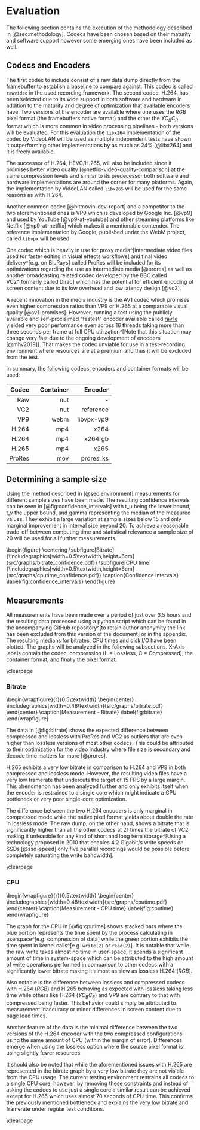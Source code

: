 # Evaluation

<!-- Glossary for framebuffer -->

The following section contains the execution of the methodology described in [@sec:methodology]. Codecs have been chosen based on their maturity and software support however some emerging ones have been included as well.

## Codecs and Encoders

The first codec to include consist of a raw data dump directly from the framebuffer to establish a baseline to compare against. This codec is called `rawvideo` in the used recording framework.
The second codec, H.264, has been selected due to its wide support in both software and hardware in addition to the maturity and degree of optimization that available encoders have. Two versions of the encoder are available where one uses the $RGB$ pixel format (the framebuffers native format) and the other the $YC_BC_R$ format which is more common in video processing pipelines - both versions will be evaluated. For this evaluation the `libx264` implementation of the codec by VideoLAN will be used as multiple independent tests have shown it outperforming other implementations by as much as 24% [@libx264] and it is freely available.

The successor of H.264, HEVC/H.265, will also be included since it promises better video quality [@netflix-video-quality-comparison] at the same compression levels and similar to its predecessor both software and hardware implementations are around the corner for many platforms. Again, the implementation by VideoLAN called `libx265` will be used for the same reasons as with H.264.

Another common codec [@bitmovin-dev-report] and a competitor to the two aforementioned ones is VP9 which is developed by Google Inc. [@vp9] and used by YouTube [@vp9-at-youtube] and other streaming platforms like Netflix [@vp9-at-netflix] which makes it a mentionable contender. The reference implementation by Google, published under the WebM project, called `libvpx` will be used.

One codec which is heavily in use for proxy media^[intermediate video files used for faster editing in visual effects workflows] and final video delivery^[e.g. on BluRays] called ProRes will be included for its optimizations regarding the use as intermediate media [@prores] as well as another broadcasting related codec developed by the BBC called VC2^[formerly called Dirac] which has the potential for efficient encoding of screen content due to its low overhead and low latency design [@vc2].

A recent innovation in the media industry is the AV1 codec which promises even higher compression ratios than VP9 or H.265 at a comparable visual quality [@av1-promises]. However, running a test using the publicly available and self-proclaimed "fastest" encoder available called [rav1e](https://github.com/xiph/rav1e) yielded very poor performance even across 16 threads taking more than three seconds per frame at full CPU utilization^[Note that this situation may change very fast due to the ongoing development of encoders [@mhv2019]]. That makes the codec unviable for use in a test-recording environment where resources are at a premium and thus it will be excluded from the test.

In summary, the following codecs, encoders and container formats will be used:

<!-- Maybe add sources for mov, mp4 and webm containers -->

|                 Codec | &nbsp;&nbsp;&nbsp;Container | &nbsp;&nbsp;&nbsp;&nbsp;&nbsp;&nbsp;Encoder |
|----------------------:|----------------------------:|--------------------------------------------:|
| &nbsp;&nbsp;&nbsp;Raw |                         nut |                                           - |
|                   VC2 |                         nut |                                   reference |
|                   VP9 |                        webm |                                  libvpx-vp9 |
|                 H.264 |                         mp4 |                                        x264 |
|                 H.264 |                         mp4 |                                     x264rgb |
|                 H.265 |                         mp4 |                                        x265 |
|                ProRes |                         mov |                                   prores_ks |

## Determining a sample size

Using the method described in [@sec:environment] measurements for different sample sizes have been made. The resulting confidence intervals can be seen in [@fig:confidence_intervals] with t_u being the lower bound, t_v the upper bound, and gamma representing the median of the measured values. They exhibit a large variation at sample sizes below 15 and only marginal improvement in interval size beyond 20. To achieve a reasonable trade-off between computing time and statistical relevance a sample size of 20 will be used for all further measurements.

\begin{figure}
\centering
\subfigure[Bitrate]{\includegraphics[width=0.5\textwidth,height=6cm]{src/graphs/bitrate_confidence.pdf}}
\subfigure[CPU time]{\includegraphics[width=0.5\textwidth,height=6cm]{src/graphs/cputime_confidence.pdf}}
\caption{Confidence intervals}
\label{fig:confidence_intervals}
\end{figure}

## Measurements

All measurements have been made over a period of just over 3,5 hours and the resulting data processed using a python script which can be found in the accompanying GitHub repository^[to retain author anonymity the link has been excluded from this version of the document] or in the appendix. The resulting medians for bitrates, CPU times and disk I/O have been plotted. The graphs will be analyzed in the following subsections. X-Axis labels contain the codec, compression (L = Lossless, C = Compressed), the container format, and finally the pixel format.

\clearpage

### Bitrate

\begin{wrapfigure}{r}{0.5\textwidth}
  \begin{center}
    \includegraphics[width=0.48\textwidth]{src/graphs/bitrate.pdf}
  \end{center}
  \caption{Measurement - Bitrate}
  \label{fig:bitrate}
\end{wrapfigure}

The data in [@fig:bitrate] shows the expected difference between compressed and lossless with ProRes and VC2 as outliers that are even higher than lossless versions of most other codecs. This could be attributed to their optimization for the video industry where file size is secondary and decode time matters far more [@prores].

H.265 exhibits a very low bitrate in comparison to H.264 and VP9 in both compressed and lossless mode. However, the resulting video files have a very low framerate that undercuts the target of 15 FPS by a large margin. This phenomenon has been analyzed further and only exhibits itself when the encoder is restrained to a single core which might indicate a CPU bottleneck or very poor single-core optimization.

The difference between the two H.264 encoders is only marginal in compressed mode while the native pixel format yields about double the rate in lossless mode. The raw dump, on the other hand, shows a bitrate that is significantly higher than all the other codecs at 21 times the bitrate of VC2 making it unfeasible for any kind of short and long term storage^[Using a technology proposed in 2010 that enables 4.2 Gigabit/s write speeds on SSDs [@ssd-speed] only five parallel recordings would be possible before completely saturating the write bandwidth].

\clearpage

### CPU

\begin{wrapfigure}{r}{0.5\textwidth}
  \begin{center}
    \includegraphics[width=0.48\textwidth]{src/graphs/cputime.pdf}
  \end{center}
  \caption{Measurement - CPU time}
  \label{fig:cputime}
\end{wrapfigure}

The graph for the CPU in [@fig:cputime] shows stacked bars where the blue portion represents the time spent by the process calculating in userspace^[e.g. compression of data] while the green portion exhibits the time spent in kernel calls^[e.g. `write(2)` or `read(2)`]. It is notable that while the raw write takes almost no time in user-space, it spends a significant amount of time in system-space which can be attributed to the high amount of write operations performed in comparison to other codecs with a significantly lower bitrate making it almost as slow as lossless H.264 ($RGB$).

Also notable is the difference between lossless and compressed codecs with H.264 ($RGB$) and H.265 behaving as expected with lossless taking less time while others like H.264 ($YC_BC_R$) and VP9 are contrary to that with compressed being faster. This behavior could simply be attributed to measurement inaccuracy or minor differences in screen content due to page load times.

Another feature of the data is the minimal difference between the two versions of the H.264 encoder with the two compressed configurations using the same amount of CPU (within the margin of error). Differences emerge when using the lossless option where the source pixel format is using slightly fewer resources.

It should also be noted that while the aforementioned issues with H.265 are represented in the bitrate graph by a very low bitrate they are not visible from the CPU usage. The current testing environment restrains all codecs to a single CPU core, however, by removing these constraints and instead of asking the codecs to use just a single core a similar result can be achieved except for H.265 which uses almost 70 seconds of CPU time. This confirms the previously mentioned bottleneck and explains the very low bitrate and framerate under regular test conditions.

<!-- TODO Make cpu uniformly capitalized and use gls -->

\clearpage
